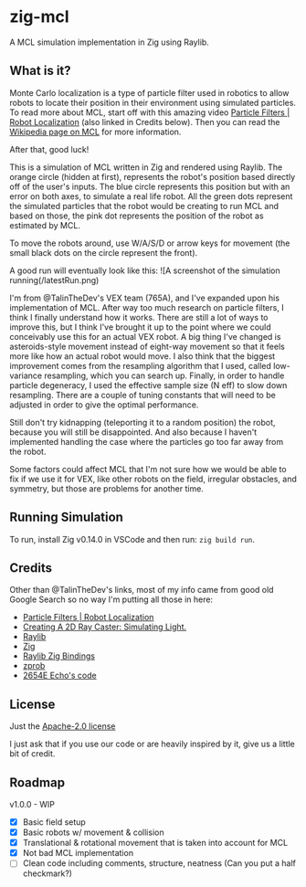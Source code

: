 # zig-mcl

A MCL simulation implementation in Zig using Raylib.

## What is it?
Monte Carlo localization is a type of particle filter used in robotics to allow
robots to locate their position in their environment using simulated particles.
To read more about MCL, start off with this amazing video [Particle Filters |
Robot Localization](https://www.youtube.com/watch?v=ydC0mE0ZYSA) (also linked in
Credits below). Then you can read the [Wikipedia page on
MCL](https://en.wikipedia.org/wiki/Monte_Carlo_localization) for more
information.

After that, good luck!

This is a simulation of MCL written in Zig and rendered using Raylib. The orange
circle (hidden at first), represents the robot's position based directly off of
the user's inputs. The blue circle represents this position but with an error on
both axes, to simulate a real life robot. All the green dots represent the
simulated particles that the robot would be creating to run MCL and based on
those, the pink dot represents the position of the robot as estimated by MCL. 

To move the robots around, use W/A/S/D or arrow keys for movement (the small black dots on the
circle represent the front).

A good run will eventually look like this: 
![A screenshot of the simulation running(/latestRun.png)

I'm from @TalinTheDev's VEX team (765A), and I've expanded upon his implementation
of MCL. After way too much research on particle filters, I think I finally understand
how it works. There are still a lot of ways to improve this, but I think I've brought
it up to the point where we could conceivably use this for an actual VEX robot. A big
thing I've changed is asteroids-style movement instead of eight-way movement so that
it feels more like how an actual robot would move. I also think that the biggest
improvement comes from the resampling algorithm that I used, called low-variance
resampling, which you can search up. Finally, in order to handle particle degeneracy,
I used the effective sample size (N eff) to slow down resampling. There are a couple
of tuning constants that will need to be adjusted in order to give the optimal
performance.

Still don't try kidnapping (teleporting it to a random position) the robot,
because you will still be disappointed. And also because I haven't implemented
handling the case where the particles go too far away from the robot.

Some factors could affect MCL that I'm not sure how we would be able to
fix if we use it for VEX, like other robots on the field, irregular obstacles,
and symmetry, but those are problems for another time.

## Running Simulation
To run, install Zig v0.14.0 in VSCode and then run: `zig build run`.

## Credits
Other than @TalinTheDev's links, most of my info came from good old Google Search so no way I'm putting all those in here:
- [Particle Filters | Robot
  Localization](https://www.youtube.com/watch?v=ydC0mE0ZYSA)
- [Creating A 2D Ray Caster: Simulating
  Light.](https://medium.com/@apoorvaencoder/creating-a-2d-ray-caster-simulating-light-3ea150ce3435)
- [Raylib](https://www.raylib.com/)
- [Zig](https://ziglang.org/)
- [Raylib Zig Bindings](https://github.com/Not-Nik/raylib-zig)
- [zprob](https://github.com/pblischak/zprob)
- [2654E Echo's code](https://github.com/alexDickhans/echo/tree/main)

## License
Just the [Apache-2.0 license](https://www.apache.org/licenses/LICENSE-2.0.txt)

I just ask that if you use our code or are heavily inspired by it, give us a
little bit of credit.

## Roadmap

v1.0.0 - WIP
- [x] Basic field setup
- [x] Basic robots w/ movement & collision
- [x] Translational & rotational movement that is taken into account for MCL
- [x] Not bad MCL implementation
- [ ] Clean code including comments, structure, neatness (Can you put a half checkmark?)
